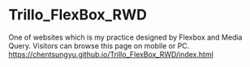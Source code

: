 # Trillo_FlexBox_RWD
One of websites which is my practice designed by Flexbox and Media Query. 
Visitors can browse this page on mobile or PC.
https://chentsungyu.github.io/Trillo_FlexBox_RWD/index.html
